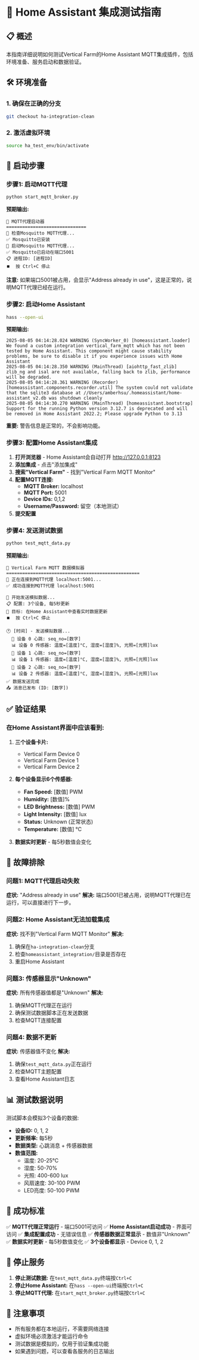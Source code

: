 # 🌱 Home Assistant 集成测试指南

## 📋 概述
本指南详细说明如何测试Vertical Farm的Home Assistant MQTT集成插件，包括环境准备、服务启动和数据验证。

## 🛠️ 环境准备

### 1. 确保在正确的分支
```bash
git checkout ha-integration-clean
```

### 2. 激活虚拟环境
```bash
source ha_test_env/bin/activate
```

## 🚀 启动步骤

### 步骤1: 启动MQTT代理
```bash
python start_mqtt_broker.py
```
**预期输出:**
```
🌱 MQTT代理启动器
==============================
🔧 检查Mosquitto MQTT代理...
✅ Mosquitto已安装
🚀 启动Mosquitto MQTT代理...
✅ Mosquitto已启动在端口5001
📋 进程ID: [进程ID]
⏹️  按 Ctrl+C 停止
```

**注意:** 如果端口5001被占用，会显示"Address already in use"，这是正常的，说明MQTT代理已经在运行。

### 步骤2: 启动Home Assistant
```bash
hass --open-ui
```
**预期输出:**
```
2025-08-05 04:14:28.024 WARNING (SyncWorker_0) [homeassistant.loader] We found a custom integration vertical_farm_mqtt which has not been tested by Home Assistant. This component might cause stability problems, be sure to disable it if you experience issues with Home Assistant
2025-08-05 04:14:28.350 WARNING (MainThread) [aiohttp_fast_zlib] zlib_ng and isal are not available, falling back to zlib, performance will be degraded.
2025-08-05 04:14:28.361 WARNING (Recorder) [homeassistant.components.recorder.util] The system could not validate that the sqlite3 database at //Users/amberhsu/.homeassistant/home-assistant_v2.db was shutdown cleanly
2025-08-05 04:14:30.270 WARNING (MainThread) [homeassistant.bootstrap] Support for the running Python version 3.12.7 is deprecated and will be removed in Home Assistant 2022.2; Please upgrade Python to 3.13
```

**重要:** 警告信息是正常的，不会影响功能。

### 步骤3: 配置Home Assistant集成

1. **打开浏览器** - Home Assistant会自动打开 http://127.0.0.1:8123
2. **添加集成** - 点击"添加集成"
3. **搜索"Vertical Farm"** - 找到"Vertical Farm MQTT Monitor"
4. **配置MQTT连接:**
   - **MQTT Broker:** localhost
   - **MQTT Port:** 5001
   - **Device IDs:** 0,1,2
   - **Username/Password:** 留空（本地测试）
5. **提交配置**

### 步骤4: 发送测试数据
```bash
python test_mqtt_data.py
```
**预期输出:**
```
🌱 Vertical Farm MQTT 数据模拟器
==================================================
🔗 正在连接到MQTT代理 localhost:5001...
✅ 成功连接到MQTT代理 localhost:5001

🚀 开始发送模拟数据...
📋 配置: 3个设备, 每5秒更新
🎯 目标: 在Home Assistant中查看实时数据更新
⏹️  按 Ctrl+C 停止

🕐 [时间] - 发送模拟数据...
  📡 设备 0 心跳: seq_no=[数字]
  📊 设备 0 传感器: 温度=[温度]°C, 湿度=[湿度]%, 光照=[光照]lux
  📡 设备 1 心跳: seq_no=[数字]
  📊 设备 1 传感器: 温度=[温度]°C, 湿度=[湿度]%, 光照=[光照]lux
  📡 设备 2 心跳: seq_no=[数字]
  📊 设备 2 传感器: 温度=[温度]°C, 湿度=[湿度]%, 光照=[光照]lux
✅ 数据发送完成
📤 消息已发布 (ID: [数字])
```

## ✅ 验证结果

### 在Home Assistant界面中应该看到:

1. **三个设备卡片:**
   - Vertical Farm Device 0
   - Vertical Farm Device 1  
   - Vertical Farm Device 2

2. **每个设备显示6个传感器:**
   - **Fan Speed:** [数值] PWM
   - **Humidity:** [数值]%
   - **LED Brightness:** [数值] PWM
   - **Light Intensity:** [数值] lux
   - **Status:** Unknown (正常状态)
   - **Temperature:** [数值] °C

3. **数据实时更新** - 每5秒数值会变化

## 🔧 故障排除

### 问题1: MQTT代理启动失败
**症状:** "Address already in use"
**解决:** 端口5001已被占用，说明MQTT代理已在运行，可以直接进行下一步。

### 问题2: Home Assistant无法加载集成
**症状:** 找不到"Vertical Farm MQTT Monitor"
**解决:** 
1. 确保在`ha-integration-clean`分支
2. 检查`homeassistant_integration/`目录是否存在
3. 重启Home Assistant

### 问题3: 传感器显示"Unknown"
**症状:** 所有传感器值都是"Unknown"
**解决:**
1. 确保MQTT代理正在运行
2. 确保测试数据脚本正在发送数据
3. 检查MQTT连接配置

### 问题4: 数据不更新
**症状:** 传感器值不变化
**解决:**
1. 确保`test_mqtt_data.py`正在运行
2. 检查MQTT主题配置
3. 查看Home Assistant日志

## 📊 测试数据说明

测试脚本会模拟3个设备的数据:
- **设备ID:** 0, 1, 2
- **更新频率:** 每5秒
- **数据类型:** 心跳消息 + 传感器数据
- **数值范围:**
  - 温度: 20-25°C
  - 湿度: 50-70%
  - 光照: 400-600 lux
  - 风扇速度: 30-100 PWM
  - LED亮度: 50-100 PWM

## 🎯 成功标准

✅ **MQTT代理正常运行** - 端口5001可访问
✅ **Home Assistant启动成功** - 界面可访问
✅ **集成配置成功** - 无错误信息
✅ **传感器数据正常显示** - 数值非"Unknown"
✅ **数据实时更新** - 每5秒数值变化
✅ **3个设备都显示** - Device 0, 1, 2

## 🚪 停止服务

1. **停止测试数据:** 在`test_mqtt_data.py`终端按`Ctrl+C`
2. **停止Home Assistant:** 在`hass --open-ui`终端按`Ctrl+C`
3. **停止MQTT代理:** 在`start_mqtt_broker.py`终端按`Ctrl+C`

## 📝 注意事项

- 所有服务都在本地运行，不需要网络连接
- 虚拟环境必须激活才能运行命令
- 测试数据是模拟的，仅用于验证集成功能
- 如果遇到问题，可以查看各服务的日志输出 